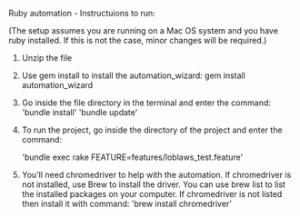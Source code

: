 Ruby automation - Instructuions to run:

(The setup assumes you are running on a Mac OS system and you have ruby installed. If this is not the case, minor changes will be required.)

1. Unzip the file

2. Use gem install to install the automation_wizard: gem install automation_wizard

3. Go inside the file directory in the terminal and enter the command: 'bundle install'
                                                               'bundle update'

4. To run the project, go inside the directory of the project and enter the command: 

    'bundle exec rake FEATURE=features/loblaws_test.feature'

5. You'll need chromedriver to help with the automation. If chromedriver is not installed, use Brew to install the driver. You can use brew list to list the installed packages on your computer. If chromedriver is not listed then install it with command: 'brew install chromedriver'





